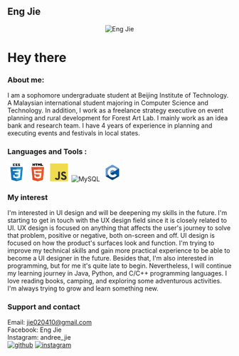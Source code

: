 ## Eng Jie

<div id="header" align="center">
<img src="https://avatars.githubusercontent.com/u/110109649?s=400&u=5892235327a80e3c697499c6dc583de308b1b34d&v=4" width="256" height="283" alt="Eng Jie"/>
</div>

<h1>
  Hey there
</h1>

<h3>About me:</h3>
I am a sophomore undergraduate student at Beijing Institute of Technology. A Malaysian international student majoring in Computer Science and Technology. In addition, I work as a freelance strategy executive on event planning and rural development for Forest Art Lab. I mainly work as an idea bank and research team. I have 4 years of experience in planning and executing events and festivals in local states.

### Languages and Tools :

<div>
  <img src="https://raw.githubusercontent.com/github/explore/6c6508f34230f0ac0d49e847a326429eefbfc030/topics/css/css.png"  title="CSS3" alt="CSS" width="40" height="40"/>&nbsp;
  <img src="https://raw.githubusercontent.com/github/explore/80688e429a7d4ef2fca1e82350fe8e3517d3494d/topics/html/html.png" title="HTML5" alt="HTML" width="40" height="40"/>&nbsp;
  <img src="https://raw.githubusercontent.com/github/explore/80688e429a7d4ef2fca1e82350fe8e3517d3494d/topics/javascript/javascript.png" title="JS"  alt="JS" width="40" height="40"/>&nbsp;
  <img src="https://user-images.githubusercontent.com/40969170/176789960-8dbf0402-d92b-430e-9b0a-8ad2eff2743b.png" title="MySQL"  alt="MySQL" width="40" height="40"/>&nbsp;
  <img src="https://raw.githubusercontent.com/github/explore/f3e22f0dca2be955676bc70d6214b95b13354ee8/topics/c/c.png" title="Clanguage" alt="Clanguage" width="40" height="40"/>&nbsp;
</div>

### My interest
I'm interested in UI design and will be deepening my skills in the future. I'm starting to get in touch with the UX design field since it is closely related to UI. UX design is focused on anything that affects the user's journey to solve that problem, positive or negative, both on-screen and off. UI design is focused on how the product's surfaces look and function. I'm trying to improve my technical skills and gain more practical experience to be able to become a UI designer in the future. Besides that, I'm also interested in programming, but for me it's quite late to begin. Nevertheless, I will continue my learning journey in Java, Python, and C/C++ programming languages. I love reading books, camping, and exploring some adventurous activities. I'm always trying to grow and learn something new.

### Support and contact 
Email: jie020410@gmail.com <br>
Facebook: Eng Jie <br>
Instagram: andree_jie <br>
[<img src='https://cdn.jsdelivr.net/npm/simple-icons@3.0.1/icons/github.svg' alt='github' height='40'>](https://github.com/andree41)  [<img src='https://cdn.jsdelivr.net/npm/simple-icons@3.0.1/icons/instagram.svg' alt='instagram' height='40'>](https://www.instagram.com/andree_jie/)  
